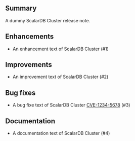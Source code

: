 ## Summary
A dummy ScalarDB Cluster release note.

## Enhancements
- An enhancement text of ScalarDB Cluster (#1)

## Improvements
- An improvement text of ScalarDB Cluster (#2)

## Bug fixes
- A bug fixe text of ScalarDB Cluster [CVE-1234-5678](dummy) (#3)

## Documentation
- A documentation text of ScalarDB Cluster (#4)
